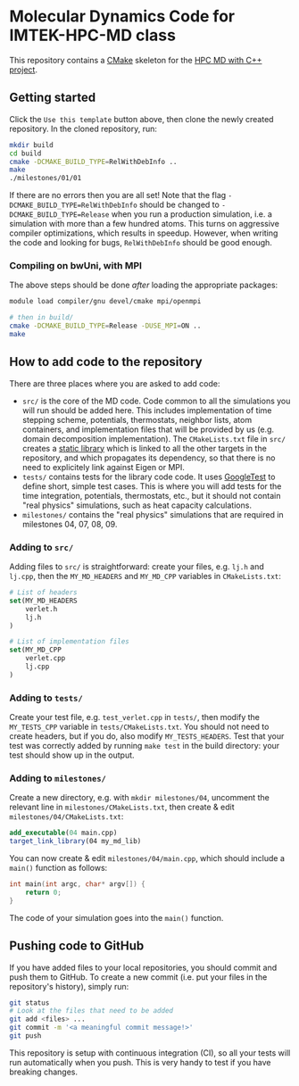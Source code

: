 # Molecular Dynamics Code for IMTEK-HPC-MD class

This repository contains a [CMake](https://cmake.org/) skeleton for the [HPC MD
with C++
project](https://imtek-simulation.github.io/MolecularDynamics/_project/general_remarks.html).

## Getting started

Click the `Use this template` button above, then clone the newly created repository.
In the cloned repository, run:

```bash
mkdir build
cd build
cmake -DCMAKE_BUILD_TYPE=RelWithDebInfo ..
make
./milestones/01/01
```

If there are no errors then you are all set! Note that the flag
`-DCMAKE_BUILD_TYPE=RelWithDebInfo` should be changed to
`-DCMAKE_BUILD_TYPE=Release` when you run a production simulation, i.e. a
simulation with more than a few hundred atoms. This turns on aggressive compiler
optimizations, which results in speedup. However, when writing the code and
looking for bugs, `RelWithDebInfo` should be good enough.

### Compiling on bwUni, with MPI

The above steps should be done *after* loading the appropriate packages:

```bash
module load compiler/gnu devel/cmake mpi/openmpi

# then in build/
cmake -DCMAKE_BUILD_TYPE=Release -DUSE_MPI=ON ..
make
```

## How to add code to the repository

There are three places where you are asked to add code:

- `src/` is the core of the MD code. Code common to all the simulations you will
  run should be added here. This includes implementation of time stepping
  scheme, potentials, thermostats, neighbor lists, atom containers, and
  implementation files that will be provided by us (e.g. domain decomposition
  implementation). The `CMakeLists.txt` file in `src/` creates a [static
  library](https://en.wikipedia.org/wiki/Static_library) which is linked to all
  the other targets in the repository, and which propagates its dependency, so
  that there is no need to explicitely link against Eigen or MPI.
- `tests/` contains tests for the library code code. It uses
  [GoogleTest](https://google.github.io/googletest/) to define short, simple
  test cases. This is where you will add tests for the time integration,
  potentials, thermostats, etc., but it should not contain "real physics"
  simulations, such as heat capacity calculations.
- `milestones/` contains the "real physics" simulations that are required in
  milestones 04, 07, 08, 09.

### Adding to `src/`

Adding files to `src/` is straightforward: create your files, e.g. `lj.h` and
`lj.cpp`, then the `MY_MD_HEADERS` and `MY_MD_CPP` variables in
`CMakeLists.txt`:

```cmake
# List of headers
set(MY_MD_HEADERS
    verlet.h
    lj.h
)

# List of implementation files
set(MY_MD_CPP
    verlet.cpp
    lj.cpp
)
```

### Adding to `tests/`

Create your test file, e.g. `test_verlet.cpp` in `tests/`, then modify the
`MY_TESTS_CPP` variable in `tests/CMakeLists.txt`. You should not need to create
headers, but if you do, also modify `MY_TESTS_HEADERS`. Test that your test was
correctly added by running `make test` in the build directory: your test should
show up in the output.

### Adding to `milestones/`

Create a new directory, e.g. with `mkdir milestones/04`, uncomment the relevant
line in `milestones/CMakeLists.txt`, then create & edit
`milestones/04/CMakeLists.txt`:

```cmake
add_executable(04 main.cpp)
target_link_library(04 my_md_lib)
```

You can now create & edit `milestones/04/main.cpp`, which should include a
`main()` function as follows:

```c++
int main(int argc, char* argv[]) {
    return 0;
}
```

The code of your simulation goes into the `main()` function.

## Pushing code to GitHub

If you have added files to your local repositories, you should commit and push them to
GitHub. To create a new commit (i.e. put your files in the repository's
history), simply run:

```bash
git status
# Look at the files that need to be added
git add <files> ...
git commit -m '<a meaningful commit message!>'
git push
```

This repository is setup with continuous integration (CI), so all your tests
will run automatically when you push. This is very handy to test if you have
breaking changes.
